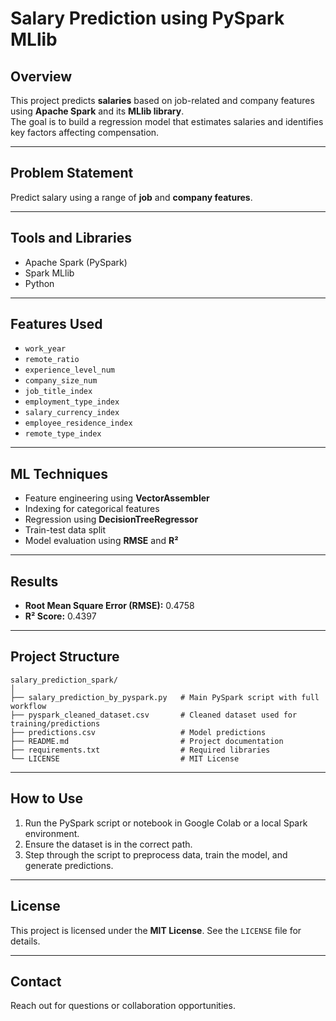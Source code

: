 # Salary Prediction using PySpark MLlib

## Overview
This project predicts **salaries** based on job-related and company features using **Apache Spark** and its **MLlib library**.  
The goal is to build a regression model that estimates salaries and identifies key factors affecting compensation.

---

## Problem Statement
Predict salary using a range of **job** and **company features**.

---

## Tools and Libraries
- Apache Spark (PySpark)  
- Spark MLlib  
- Python  

---

## Features Used
- `work_year`  
- `remote_ratio`  
- `experience_level_num`  
- `company_size_num`  
- `job_title_index`  
- `employment_type_index`  
- `salary_currency_index`  
- `employee_residence_index`  
- `remote_type_index`  

---

## ML Techniques
- Feature engineering using **VectorAssembler**  
- Indexing for categorical features  
- Regression using **DecisionTreeRegressor**  
- Train-test data split  
- Model evaluation using **RMSE** and **R²**  

---

## Results
- **Root Mean Square Error (RMSE):** 0.4758  
- **R² Score:** 0.4397  

---

## Project Structure
````
salary_prediction_spark/
│
├── salary_prediction_by_pyspark.py   # Main PySpark script with full workflow
├── pyspark_cleaned_dataset.csv       # Cleaned dataset used for training/predictions
├── predictions.csv                   # Model predictions
├── README.md                         # Project documentation
├── requirements.txt                  # Required libraries
└── LICENSE                           # MIT License

````

---

## How to Use
1. Run the PySpark script or notebook in Google Colab or a local Spark environment.  
2. Ensure the dataset is in the correct path.  
3. Step through the script to preprocess data, train the model, and generate predictions.  

---

## License
This project is licensed under the **MIT License**. See the `LICENSE` file for details.

---

## Contact
Reach out for questions or collaboration opportunities.

